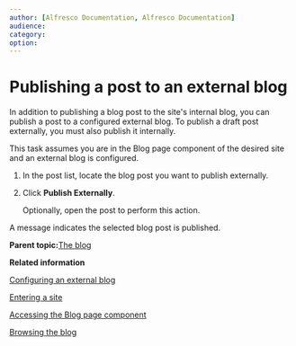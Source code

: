 ```yaml
---
author: [Alfresco Documentation, Alfresco Documentation]
audience: 
category: 
option: 
---
```


# Publishing a post to an external blog

In addition to publishing a blog post to the site's internal blog, you can publish a post to a configured external blog. To publish a draft post externally, you must also publish it internally.

This task assumes you are in the Blog page component of the desired site and an external blog is configured.

1.  In the post list, locate the blog post you want to publish externally.

2.  Click **Publish Externally**.

    Optionally, open the post to perform this action.


A message indicates the selected blog post is published.

**Parent topic:**[The blog](../concepts/blog-intro.md)

**Related information**  


[Configuring an external blog](blog-configure.md)

[Entering a site](dashboard-site-enter.md)

[Accessing the Blog page component](blog-page-access.md)

[Browsing the blog](blog-browse.md)

